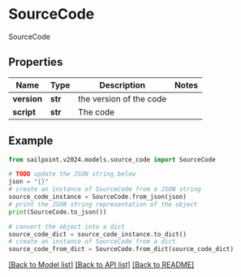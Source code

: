 # SourceCode

SourceCode

## Properties

Name | Type | Description | Notes
------------ | ------------- | ------------- | -------------
**version** | **str** | the version of the code | 
**script** | **str** | The code | 

## Example

```python
from sailpoint.v2024.models.source_code import SourceCode

# TODO update the JSON string below
json = "{}"
# create an instance of SourceCode from a JSON string
source_code_instance = SourceCode.from_json(json)
# print the JSON string representation of the object
print(SourceCode.to_json())

# convert the object into a dict
source_code_dict = source_code_instance.to_dict()
# create an instance of SourceCode from a dict
source_code_from_dict = SourceCode.from_dict(source_code_dict)
```
[[Back to Model list]](../README.md#documentation-for-models) [[Back to API list]](../README.md#documentation-for-api-endpoints) [[Back to README]](../README.md)


